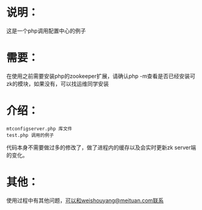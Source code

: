 说明：
===========================
这是一个php调用配置中心的例子

需要：
===========================
在使用之前需要安装php的zookeeper扩展，请确认php -m查看是否已经安装可zk的模块，如果没有，可以找运维同学安装

介绍：
===========================
    mtconfigserver.php 库文件
    test.php 调用的例子

代码本身不需要做过多的修改了，做了进程内的缓存以及会实时更新zk server端的变化。

其他：
===========================
使用过程中有其他问题，可以和weishouyang@meituan.com联系
